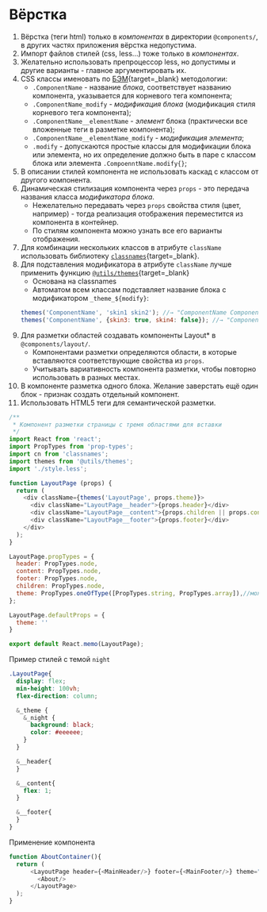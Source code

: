 # Вёрстка

1. Вёрстка (теги html) только в *компонентах* в директории `@components/`, в других частях приложения вёрстка недопустима.
2. Импорт файлов стилей (css, less...) тоже только в *компонентах*.
3. Желательно использовать препроцессор less, но допустимы и другие варианты - главное аргументировать их.
4. CSS классы именовать по [БЭМ](https://ru.bem.info/methodology/quick-start/){target=_blank} методологии: 
    - `.ComponentName` - название *блока*, соответствует названию компонента, указывается для корневого тега компонента; 
    - `.ComponentName_modify` - *модификация блока* (модификация стиля корневого тега компонента);
    - `.ComponentName__elementName` - *элемент* блока (практически все вложенные теги в разметке компонента); 
    - `.ComponentName__elementName_modify` - *модификация элемента*;
    - `.modify` - допускаются простые классы для модификации блока или элемента, но их определение должно быть в паре с классом блока или элемента `.CompoenntName.modify{}`;
5. В описании стилей компонента не использовать каскад с классом от другого компонента.
6. Динамическая стилизация компонента через `props` - это передача названия класса *модификатора блока*. 
    - Нежелательно передавать через `props` свойства стиля (цвет, например) - тогда реализация отображения переместится из компонента в контейнер.
    - По стилям компонента можно узнать все его варианты отображения.
7. Для комбинации нескольких классов в атрибуте `className` использовать библиотеку [`classnames`](https://www.npmjs.com/package/classnames){target=_blank}. 
8. Для подставления модификатора в атрибуте `className` лучше применить функцию [`@utils/themes`](https://github.com/ylabio/react-skeleton/blob/master/src/utils/themes.js){target=_blank}
    - Основана на classnames
    - Автоматом всем классам подставляет название блока с модификатором `_theme_${modify}`:
   ```js
   themes('ComponentName', 'skin1 skin2'); //→ "ComponentName ComponentName_theme_skin1 ComponentName_theme_skin2"
   themes('ComponentName', {skin3: true, skin4: false}); //→ "ComponentName ComponentName_theme_skin3"
   ```
9. Для разметки областей создавать компоненты Layout* в `@components/layout/`. 
    - Компонентами разметки определяются области, в которые вставляются соответствующие свойства из `props`.
    - Учитывать вариативность компонента разметки, чтобы повторно использовать в разных местах.
10. В компоненте разметка одного блока. Желание заверстать ещё один блок - признак создать отдельный компонент. 
11. Использовать HTML5 теги для семантической разметки.

```js
/**
 * Компонент разметки страницы с тремя областями для вставки
 */
import React from 'react';
import PropTypes from 'prop-types';
import cn from 'classnames';
import themes from '@utils/themes';
import './style.less';

function LayoutPage (props) {
  return (
    <div className={themes('LayoutPage', props.theme)}>
      <div className="LayoutPage__header">{props.header}</div>
      <div className="LayoutPage__content">{props.children || props.content}</div>
      <div className="LayoutPage__footer">{props.footer}</div>
    </div>
  );
}

LayoutPage.propTypes = {
  header: PropTypes.node,
  content: PropTypes.node,
  footer: PropTypes.node,
  children: PropTypes.node,
  theme: PropTypes.oneOfType([PropTypes.string, PropTypes.array]),//можно передать несколько тем через пробел или массив
};

LayoutPage.defaultProps = {
  theme: ''
}

export default React.memo(LayoutPage);
```

Пример стилей с темой `night`
```css   
.LayoutPage{
  display: flex;
  min-height: 100vh;
  flex-direction: column;

  &_theme {
    &_night {
      background: black;
      color: #eeeeee;
    }
  }

  &__header{
  }

  &__content{
    flex: 1;
  }

  &__footer{
  }
}
```

Применение компонента
```js
function AboutContainer(){
  return (
      <LayoutPage header={<MainHeader/>} footer={<MainFooter/>} theme="night">
        <About/>
      </LayoutPage>
  );
}

```
